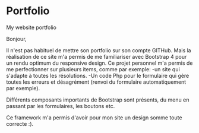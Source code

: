 # Portfolio
My website portfolio

Bonjour,

Il n'est pas habituel de mettre son portfolio sur son compte GITHub. Mais la réalisation de ce site m'a permis de me familiariser 
avec Bootstrap 4 pour un rendu optimum du responsive design. Ce projet personnel m'a permis de me perfectionner sur plusieurs items, comme par exemple:
-un site qui s'adapte à toutes les résolutions. 
-Un code Php pour le formulaire qui gère toutes les erreurs et désagrément (renvoi du formulaire automatiquement par exemple).

Différents composants importants de Bootstrap sont présents, du menu en passant par les formulaires, les boutons etc.

Ce framework m'a permis d'avoir pour mon site un design somme toute correcte :).

